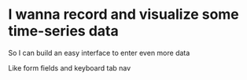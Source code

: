# I wanna record and visualize some time-series data

So I can build an easy interface to enter
even more data

Like form fields and keyboard tab nav
